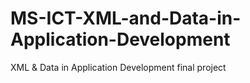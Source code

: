 # MS-ICT-XML-and-Data-in-Application-Development
XML &amp; Data in Application Development final project
